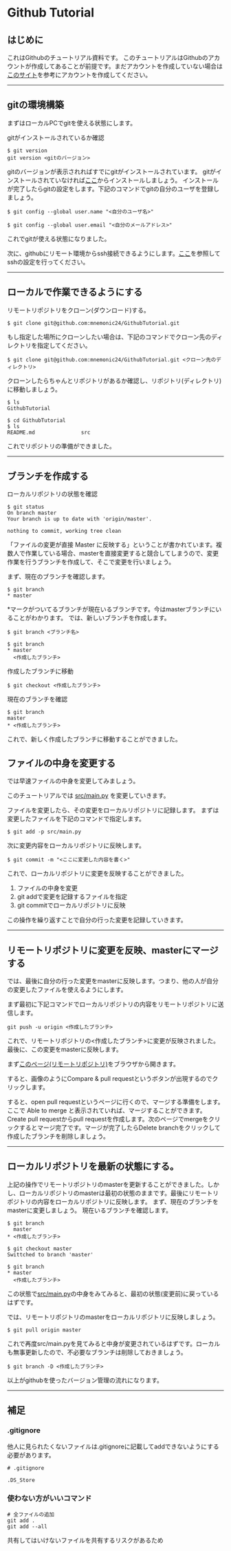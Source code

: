 # Github Tutorial

## はじめに

これはGithubのチュートリアル資料です。
このチュートリアルはGithubのアカウントが作成してあることが前提です。まだアカウントを作成していない場合は[このサイト](https://qiita.com/okumurakengo/items/848f7177765cf25fcde0)を参考にアカウントを作成してください。

---
## gitの環境構築
まずはローカルPCでgitを使える状態にします。

gitがインストールされているか確認
```
$ git version
git version <gitのバージョン>
```
gitのバージョンが表示されればすでにgitがインストールされています。
gitがインストールされていなければ[ここ](https://git-scm.com/downloads)からインストールしましょう。
インストールが完了したらgitの設定をします。下記のコマンドでgitの自分のユーザを登録しましょう。
```
$ git config --global user.name "<自分のユーザ名>"
```

```
$ git config --global user.email "<自分のメールアドレス>"
```

これでgitが使える状態になりました。

次に、githubにリモート環境からssh接続できるようにします。[ここ](https://qiita.com/shizuma/items/2b2f873a0034839e47ce)を参照してsshの設定を行ってください。

---
## ローカルで作業できるようにする

リモートリポジトリをクローン(ダウンロード)する。
```
$ git clone git@github.com:mnemonic24/GithubTutorial.git
```

もし指定した場所にクローンしたい場合は、下記のコマンドでクローン先のディレクトリを指定してください。
```
$ git clone git@github.com:mnemonic24/GithubTutorial.git <クローン先のディレクトリ>
```

クローンしたらちゃんとリポジトリがあるか確認し、リポジトリ(ディレクトリ)に移動しましょう。
```
$ ls
GithubTutorial

$ cd GithubTutorial
$ ls
README.md               src
```
これでリポジトリの準備ができました。

---
## ブランチを作成する

ローカルリポジトリの状態を確認
```
$ git status
On branch master
Your branch is up to date with 'origin/master'.

nothing to commit, working tree clean
``` 
「ファイルの変更が直接 Master に反映する」ということが書かれています。複数人で作業している場合、masterを直接変更すると競合してしまうので、変更作業を行うブランチを作成して、そこで変更を行いましょう。

まず、現在のブランチを確認します。
```
$ git branch 
* master
```
*マークがついてるブランチが現在いるブランチです。今はmasterブランチにいることがわかります。
では、新しいブランチを作成します。
```
$ git branch <ブランチ名>
```

```
$ git branch
* master
  <作成したブランチ>
```
作成したブランチに移動
```
$ git checkout <作成したブランチ>
```
現在のブランチを確認
```
$ git branch
master
* <作成したブランチ>
```

これで、新しく作成したブランチに移動することができました。

## ファイルの中身を変更する

では早速ファイルの中身を変更してみましょう。

このチュートリアルでは [src/main.py](src/main.py) を変更していきます。

ファイルを変更したら、その変更をローカルリポジトリに記録します。
まずは変更したファイルを下記のコマンドで指定します。
```
$ git add -p src/main.py
```

次に変更内容をローカルリポジトリに反映します。
```
$ git commit -m "<ここに変更した内容を書く>"
```
これで、ローカルリポジトリに変更を反映することができました。

1. ファイルの中身を変更
2. git addで変更を記録するファイルを指定
3. git commitでローカルリポジトリに反映

この操作を繰り返すことで自分の行った変更を記録していきます。

---
## リモートリポジトリに変更を反映、masterにマージする

では、最後に自分の行った変更をmasterに反映します。つまり、他の人が自分の変更したファイルを使えるようにします。

まず最初に下記コマンドでローカルリポジトリの内容をリモートリポジトリに送信します。
```
git push -u origin <作成したブランチ>
```
これで、リモートリポジトリの<作成したブランチ>に変更が反映されました。最後に、この変更をmasterに反映します。

まず[このページ(リモートリポジトリ)](https://github.com/mnemonic24/GithubTutorial)をブラウザから開きます。
<!-- [github rep home](https://user-images.githubusercontent.com/30532640/61031670-f2131880-a3fa-11e9-9709-4ae9556bc6dc.png) -->
すると、画像のようにCompare & pull requestというボタンが出現するのでクリックします。
<!-- [github pullrequest](https://user-images.githubusercontent.com/30532640/61031671-f2abaf00-a3fa-11e9-8d10-2de5a5fe351d.png) -->
すると、open pull requestというページに行くので、マージする準備をします。ここで Able to merge と表示されていれば、マージすることができます。Create pull requestからpull requestを作成します。次のページでmergeをクリックするとマージ完了です。マージが完了したらDelete branchをクリックして作成したブランチを削除しましょう。

---
## ローカルリポジトリを最新の状態にする。
上記の操作でリモートリポジトリのmasterを更新することができました。しかし、ローカルリポジトリのmasterは最初の状態のままです。最後にリモートリポジトリの内容をローカルリポジトリに反映します。
まず、現在のブランチをmasterに変更しましょう。
現在いるブランチを確認します。
```
$ git branch
  master
* <作成したブランチ>

$ git checkout master
Swittched to branch 'master'

$ git branch
* master
  <作成したブランチ>
```

この状態で[src/main.py](src/main.py)の中身をみてみると、最初の状態(変更前)に戻っているはずです。

では、リモートリポジトリのmasterをローカルリポジトリに反映しましょう。
```
$ git pull origin master
```
これで再度src/main.pyを見てみると中身が変更されているはずです。ローカルも無事更新したので、不必要なブランチは削除しておきましょう。
```
$ git branch -D <作成したブランチ> 
```
以上がgithubを使ったバージョン管理の流れになります。

---
## 補足
### .gitignore
他人に見られたくないファイルは.gitignoreに記載してaddできないようにする必要があります。
```
# .gitignore

.DS_Store
```

### 使わない方がいいコマンド
```
# 全ファイルの追加
git add .
git add --all
```
共有してはいけないファイルを共有するリスクがあるため
